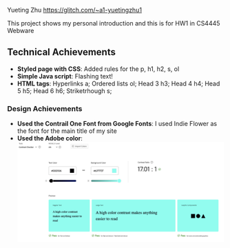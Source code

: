 Yueting Zhu
https://glitch.com/~a1-yuetingzhu1

This project shows my personal introduction and this is for HW1 in CS4445 Webware

## Technical Achievements
- **Styled page with CSS**: Added rules for the p, h1, h2, s, ol
- **Simple Java script**: Flashing text!
- **HTML tags**: Hyperlinks a; Ordered lists ol; Head 3 h3; Head 4 h4; Head 5 h5; Head 6 h6; Striketrhough s;


### Design Achievements
- **Used the Contrail One Font from Google Fonts**: I used Indie Flower as the font for the main title of my site
- **Used the Adobe color**: ![Screenshot](Color_plate.png)